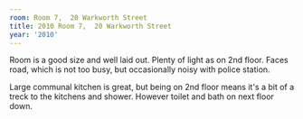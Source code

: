 ```yaml
---
room: Room 7,  20 Warkworth Street
title: 2010 Room 7,  20 Warkworth Street
year: '2010'
---
```


Room is a good size and well laid out. Plenty of light as on 2nd floor. Faces road, which is not too busy, but occasionally noisy with police station.

Large communal kitchen is great, but being on 2nd floor means it's a bit of a treck to the kitchens and shower. However toilet and bath on next floor down.